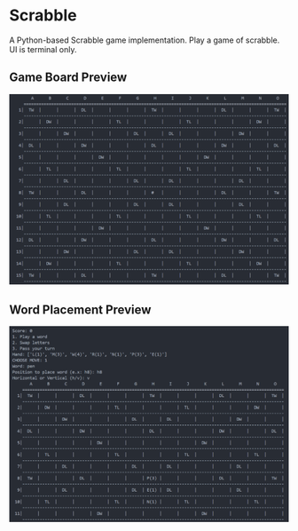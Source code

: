 # Scrabble

A Python-based Scrabble game implementation.
Play a game of scrabble.
UI is terminal only.

## **Game Board Preview**
![Scrabble Board](scrabble%20board.png)

## **Word Placement Preview**
![Play Word](play%20word.png)

